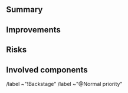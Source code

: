 ## Summary

<!--
Please briefly describe what part of the code base needs to be refactored.
-->

## Improvements

<!--
Explain the benefits of refactoring this code.
See also https://about.gitlab.com/handbook/values/index.html#say-why-not-just-what
-->

## Risks

<!--
Please list features that can break because of this refactoring and how you intend to solve that.
-->

## Involved components

<!--
List files or directories that will be changed by the refactoring.
-->


/label ~"!Backstage"
/label ~"@Normal priority" 